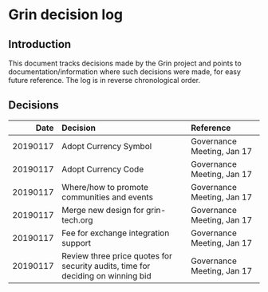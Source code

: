 # Grin decision log

## Introduction
This document tracks decisions made by the Grin project and points to documentation/information where such decisions were made, for easy future reference. The log is in reverse chronological order.

## Decisions

| Date | Decision | Reference |
|---:|:---|:---|
|20190117| Adopt Currency Symbol | Governance Meeting, Jan 17 |
|20190117| Adopt Currency Code | Governance Meeting, Jan 17 |
|20190117| Where/how to promote communities and events | Governance Meeting, Jan 17 |
|20190117| Merge new design for grin-tech.org | Governance Meeting, Jan 17 |
|20190117| Fee for exchange integration support | Governance Meeting, Jan 17 |
|20190117| Review three price quotes for security audits, time for deciding on winning bid | Governance Meeting, Jan 17 |
